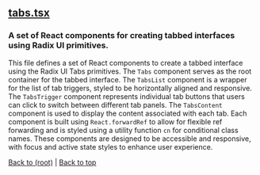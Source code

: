 ## [tabs.tsx](tabs.tsx)

### A set of React components for creating tabbed interfaces using Radix UI primitives.

This file defines a set of React components to create a tabbed interface using the Radix UI Tabs primitives. The `Tabs` component serves as the root container for the tabbed interface. The `TabsList` component is a wrapper for the list of tab triggers, styled to be horizontally aligned and responsive. The `TabsTrigger` component represents individual tab buttons that users can click to switch between different tab panels. The `TabsContent` component is used to display the content associated with each tab. Each component is built using `React.forwardRef` to allow for flexible ref forwarding and is styled using a utility function `cn` for conditional class names. These components are designed to be accessible and responsive, with focus and active state styles to enhance user experience.

[Back to (root)](#root) | [Back to top](#table-of-contents)

